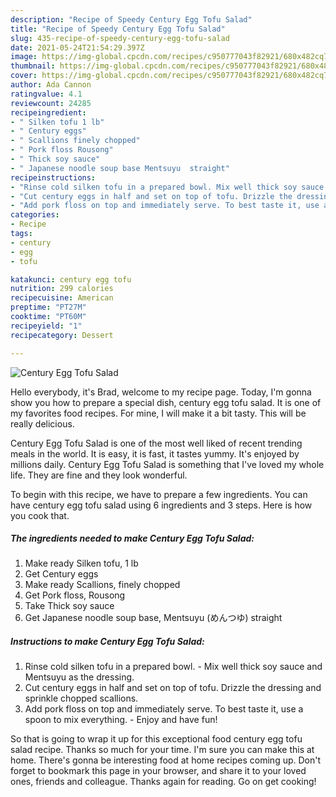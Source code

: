 ```yaml
---
description: "Recipe of Speedy Century Egg Tofu Salad"
title: "Recipe of Speedy Century Egg Tofu Salad"
slug: 435-recipe-of-speedy-century-egg-tofu-salad
date: 2021-05-24T21:54:29.397Z
image: https://img-global.cpcdn.com/recipes/c950777043f82921/680x482cq70/century-egg-tofu-salad-recipe-main-photo.jpg
thumbnail: https://img-global.cpcdn.com/recipes/c950777043f82921/680x482cq70/century-egg-tofu-salad-recipe-main-photo.jpg
cover: https://img-global.cpcdn.com/recipes/c950777043f82921/680x482cq70/century-egg-tofu-salad-recipe-main-photo.jpg
author: Ada Cannon
ratingvalue: 4.1
reviewcount: 24285
recipeingredient:
- " Silken tofu 1 lb"
- " Century eggs"
- " Scallions finely chopped"
- " Pork floss Rousong"
- " Thick soy sauce"
- " Japanese noodle soup base Mentsuyu  straight"
recipeinstructions:
- "Rinse cold silken tofu in a prepared bowl. Mix well thick soy sauce and Mentsuyu as the dressing."
- "Cut century eggs in half and set on top of tofu. Drizzle the dressing and sprinkle chopped scallions."
- "Add pork floss on top and immediately serve. To best taste it, use a spoon to mix everything.  Enjoy and have fun!"
categories:
- Recipe
tags:
- century
- egg
- tofu

katakunci: century egg tofu 
nutrition: 299 calories
recipecuisine: American
preptime: "PT27M"
cooktime: "PT60M"
recipeyield: "1"
recipecategory: Dessert

---
```



![Century Egg Tofu Salad](https://img-global.cpcdn.com/recipes/c950777043f82921/680x482cq70/century-egg-tofu-salad-recipe-main-photo.jpg)

Hello everybody, it's Brad, welcome to my recipe page. Today, I'm gonna show you how to prepare a special dish, century egg tofu salad. It is one of my favorites food recipes. For mine, I will make it a bit tasty. This will be really delicious.

Century Egg Tofu Salad is one of the most well liked of recent trending meals in the world. It is easy, it is fast, it tastes yummy. It's enjoyed by millions daily. Century Egg Tofu Salad is something that I've loved my whole life. They are fine and they look wonderful.




To begin with this recipe, we have to prepare a few ingredients. You can have century egg tofu salad using 6 ingredients and 3 steps. Here is how you cook that.

<!--inarticleads1-->

##### The ingredients needed to make Century Egg Tofu Salad:

1. Make ready  Silken tofu, 1 lb
1. Get  Century eggs
1. Make ready  Scallions, finely chopped
1. Get  Pork floss, Rousong
1. Take  Thick soy sauce
1. Get  Japanese noodle soup base, Mentsuyu (めんつゆ) straight




<!--inarticleads2-->

##### Instructions to make Century Egg Tofu Salad:

1. Rinse cold silken tofu in a prepared bowl. - Mix well thick soy sauce and Mentsuyu as the dressing.
1. Cut century eggs in half and set on top of tofu. Drizzle the dressing and sprinkle chopped scallions.
1. Add pork floss on top and immediately serve. To best taste it, use a spoon to mix everything.  - Enjoy and have fun!




So that is going to wrap it up for this exceptional food century egg tofu salad recipe. Thanks so much for your time. I'm sure you can make this at home. There's gonna be interesting food at home recipes coming up. Don't forget to bookmark this page in your browser, and share it to your loved ones, friends and colleague. Thanks again for reading. Go on get cooking!
